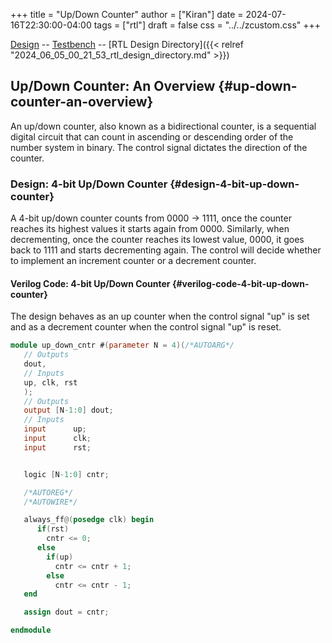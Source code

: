 +++
title = "Up/Down Counter"
author = ["Kiran"]
date = 2024-07-16T22:30:00-04:00
tags = ["rtl"]
draft = false
css = "../../zcustom.css"
+++

[Design](https://github.com/24x7fpga/iVerilog/blob/master/design/up_down_cntr/up_down_cntr.sv) -- [Testbench](https://github.com/24x7fpga/iVerilog/blob/master/tb_design/tb_up_down_cntr/tb_up_down_cntr.sv) -- [RTL Design Directory]({{< relref "2024_06_05_00_21_53_rtl_design_directory.md" >}})


## Up/Down Counter: An Overview {#up-down-counter-an-overview}

An up/down counter, also known as a bidirectional counter, is a sequential digital circuit that can count in ascending or descending order of the number system in binary. The control signal dictates the direction of the counter.


### Design: 4-bit Up/Down Counter {#design-4-bit-up-down-counter}

A 4-bit up/down counter counts from 0000 -&gt; 1111, once the counter reaches its highest values it starts again from 0000. Similarly, when decrementing, once the counter reaches its lowest value, 0000, it goes back to 1111 and starts decrementing again. The control will decide whether to implement an increment counter or a decrement counter.


#### Verilog Code: 4-bit Up/Down Counter {#verilog-code-4-bit-up-down-counter}

The design behaves as an up counter when the control signal "up" is set and as a decrement counter when the control signal "up" is reset.

```verilog
module up_down_cntr #(parameter N = 4)(/*AUTOARG*/
   // Outputs
   dout,
   // Inputs
   up, clk, rst
   );
   // Outputs
   output [N-1:0] dout;
   // Inputs
   input	  up;
   input	  clk;
   input	  rst;


   logic [N-1:0] cntr;

   /*AUTOREG*/
   /*AUTOWIRE*/

   always_ff@(posedge clk) begin
      if(rst)
        cntr <= 0;
      else
        if(up)
          cntr <= cntr + 1;
        else
          cntr <= cntr - 1;
   end

   assign dout = cntr;

endmodule
```

